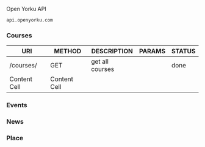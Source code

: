 Open Yorku API

```
api.openyorku.com
```

### Courses
URI  |  METHOD  |  DESCRIPTION  | PARAMS | STATUS  
------------- | ------------- | ------------- | ------------- | -------------
/courses/  | GET | get all courses |  | done
Content Cell  | Content Cell

### Events

### News

### Place
